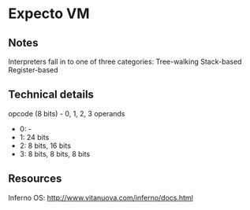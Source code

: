# Expecto VM

## Notes

Interpreters fall in to one of three categories:
  Tree-walking
  Stack-based
  Register-based

## Technical details

opcode (8 bits) - 0, 1, 2, 3 operands
* 0: -
* 1: 24 bits
* 2: 8 bits, 16 bits
* 3: 8 bits, 8 bits, 8 bits

## Resources

Inferno OS:
  http://www.vitanuova.com/inferno/docs.html
